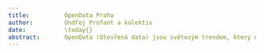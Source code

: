 ```yaml
---
title:			OpenData Praha
author:			Ondřej Profant a kolektiv
date:			\today{}
abstract:		OpenData (Otevřená data) jsou světovým trendem, který napomáhá otevřenosti ve veřejné správě. Významným využití je též business reuse. 
---
```



